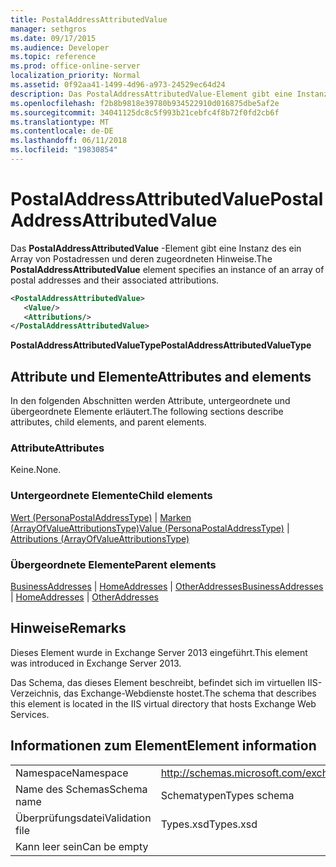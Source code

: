 ```yaml
---
title: PostalAddressAttributedValue
manager: sethgros
ms.date: 09/17/2015
ms.audience: Developer
ms.topic: reference
ms.prod: office-online-server
localization_priority: Normal
ms.assetid: 0f92aa41-1499-4d96-a973-24529ec64d24
description: Das PostalAddressAttributedValue-Element gibt eine Instanz des ein Array von Postadressen und deren zugeordneten Hinweise.
ms.openlocfilehash: f2b8b9818e39780b934522910d016875dbe5af2e
ms.sourcegitcommit: 34041125dc8c5f993b21cebfc4f8b72f0fd2cb6f
ms.translationtype: MT
ms.contentlocale: de-DE
ms.lasthandoff: 06/11/2018
ms.locfileid: "19830854"
---
```

# <a name="postaladdressattributedvalue"></a><span data-ttu-id="473ec-103">PostalAddressAttributedValue</span><span class="sxs-lookup"><span data-stu-id="473ec-103">PostalAddressAttributedValue</span></span>

<span data-ttu-id="473ec-104">Das **PostalAddressAttributedValue** -Element gibt eine Instanz des ein Array von Postadressen und deren zugeordneten Hinweise.</span><span class="sxs-lookup"><span data-stu-id="473ec-104">The **PostalAddressAttributedValue** element specifies an instance of an array of postal addresses and their associated attributions.</span></span> 
  
```XML
<PostalAddressAttributedValue>
   <Value/>
   <Attributions/>
</PostalAddressAttributedValue>
```

 <span data-ttu-id="473ec-105">**PostalAddressAttributedValueType**</span><span class="sxs-lookup"><span data-stu-id="473ec-105">**PostalAddressAttributedValueType**</span></span>
## <a name="attributes-and-elements"></a><span data-ttu-id="473ec-106">Attribute und Elemente</span><span class="sxs-lookup"><span data-stu-id="473ec-106">Attributes and elements</span></span>

<span data-ttu-id="473ec-107">In den folgenden Abschnitten werden Attribute, untergeordnete und übergeordnete Elemente erläutert.</span><span class="sxs-lookup"><span data-stu-id="473ec-107">The following sections describe attributes, child elements, and parent elements.</span></span>
  
### <a name="attributes"></a><span data-ttu-id="473ec-108">Attribute</span><span class="sxs-lookup"><span data-stu-id="473ec-108">Attributes</span></span>

<span data-ttu-id="473ec-109">Keine.</span><span class="sxs-lookup"><span data-stu-id="473ec-109">None.</span></span>
  
### <a name="child-elements"></a><span data-ttu-id="473ec-110">Untergeordnete Elemente</span><span class="sxs-lookup"><span data-stu-id="473ec-110">Child elements</span></span>

<span data-ttu-id="473ec-111">[Wert (PersonaPostalAddressType)](value-personapostaladdresstype.md) | [Marken (ArrayOfValueAttributionsType)](attributions-arrayofvalueattributionstype.md)</span><span class="sxs-lookup"><span data-stu-id="473ec-111">[Value (PersonaPostalAddressType)](value-personapostaladdresstype.md) | [Attributions (ArrayOfValueAttributionsType)](attributions-arrayofvalueattributionstype.md)</span></span>
  
### <a name="parent-elements"></a><span data-ttu-id="473ec-112">Übergeordnete Elemente</span><span class="sxs-lookup"><span data-stu-id="473ec-112">Parent elements</span></span>

<span data-ttu-id="473ec-113">[BusinessAddresses](businessaddresses.md) | [HomeAddresses](homeaddresses.md) | [OtherAddresses](otheraddresses.md)</span><span class="sxs-lookup"><span data-stu-id="473ec-113">[BusinessAddresses](businessaddresses.md) | [HomeAddresses](homeaddresses.md) | [OtherAddresses](otheraddresses.md)</span></span>
  
## <a name="remarks"></a><span data-ttu-id="473ec-114">Hinweise</span><span class="sxs-lookup"><span data-stu-id="473ec-114">Remarks</span></span>

<span data-ttu-id="473ec-115">Dieses Element wurde in Exchange Server 2013 eingeführt.</span><span class="sxs-lookup"><span data-stu-id="473ec-115">This element was introduced in Exchange Server 2013.</span></span>
  
<span data-ttu-id="473ec-116">Das Schema, das dieses Element beschreibt, befindet sich im virtuellen IIS-Verzeichnis, das Exchange-Webdienste hostet.</span><span class="sxs-lookup"><span data-stu-id="473ec-116">The schema that describes this element is located in the IIS virtual directory that hosts Exchange Web Services.</span></span>
  
## <a name="element-information"></a><span data-ttu-id="473ec-117">Informationen zum Element</span><span class="sxs-lookup"><span data-stu-id="473ec-117">Element information</span></span>

|||
|:-----|:-----|
|<span data-ttu-id="473ec-118">Namespace</span><span class="sxs-lookup"><span data-stu-id="473ec-118">Namespace</span></span>  <br/> |http://schemas.microsoft.com/exchange/services/2006/types  <br/> |
|<span data-ttu-id="473ec-119">Name des Schemas</span><span class="sxs-lookup"><span data-stu-id="473ec-119">Schema name</span></span>  <br/> |<span data-ttu-id="473ec-120">Schematypen</span><span class="sxs-lookup"><span data-stu-id="473ec-120">Types schema</span></span>  <br/> |
|<span data-ttu-id="473ec-121">Überprüfungsdatei</span><span class="sxs-lookup"><span data-stu-id="473ec-121">Validation file</span></span>  <br/> |<span data-ttu-id="473ec-122">Types.xsd</span><span class="sxs-lookup"><span data-stu-id="473ec-122">Types.xsd</span></span>  <br/> |
|<span data-ttu-id="473ec-123">Kann leer sein</span><span class="sxs-lookup"><span data-stu-id="473ec-123">Can be empty</span></span>  <br/> ||
   

